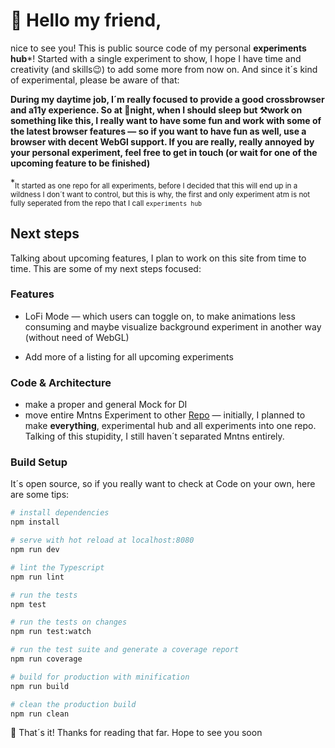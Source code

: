 # 👋 Hello my friend,

nice to see you! This is public source code of my
personal **experiments hub***! Started with a single experiment to show, 
I hope I have time and creativity (and skills😉) to add some more from now on.
And since it´s kind of experimental, please be aware of that:

**During my daytime job, I´m really focused to provide a good
crossbrowser and a11y experience. So at 🌃night, when I should sleep but ⚒️work
on something like this, I really want to have some fun and work with
some of the latest browser features — so if you want to have fun as well,
use a browser with decent WebGl support. If you are really, really annoyed by
your personal experiment, feel free to get in touch (or wait for one of the upcoming feature
to be finished)** 

*<sub>It started as one repo for all experiments, before I decided that this will end up in a wildness
I don´t want to control, but this is why, the first and only experiment atm is not fully seperated from
the repo that I call `experiments hub`</szb> 

## Next steps

Talking about upcoming features, I plan to work
on this site from time to time. This are some of my next steps focused:

### Features

* LoFi Mode — which users can toggle on, to make animations less
consuming and maybe visualize background experiment in another way (without need of WebGL)

* Add more of a listing for all upcoming experiments

### Code & Architecture

* make a proper and general Mock for DI
* move entire Mntns Experiment to other [Repo](https://github.com/ThomasRutzer/mntns) — initially, I planned to make **everything**, experimental hub and all experiments into one repo. Talking of this stupidity, I still haven´t separated Mntns entirely.
### Build Setup

It´s open source, so if you really want to check at Code on your own,
here are some tips:

``` bash
# install dependencies
npm install

# serve with hot reload at localhost:8080
npm run dev

# lint the Typescript
npm run lint

# run the tests
npm test

# run the tests on changes
npm run test:watch

# run the test suite and generate a coverage report
npm run coverage

# build for production with minification
npm run build

# clean the production build
npm run clean
```

👋 That´s it! Thanks for reading that far. Hope to see you soon

